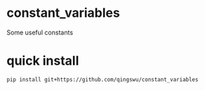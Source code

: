 # constant_variables
Some useful constants

# quick install
`pip install git+https://github.com/qingswu/constant_variables`
